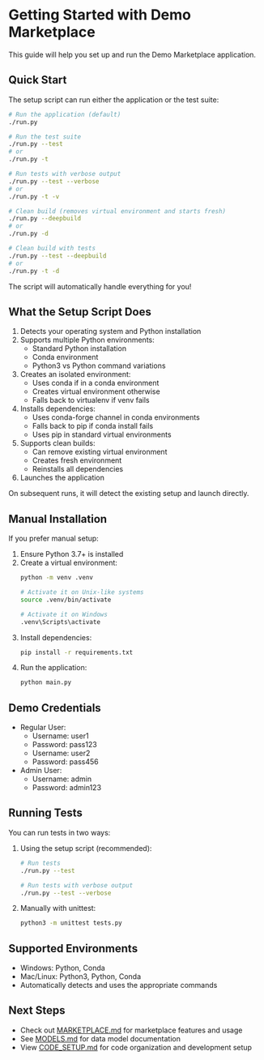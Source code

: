 # Getting Started with Demo Marketplace

This guide will help you set up and run the Demo Marketplace application.

## Quick Start

The setup script can run either the application or the test suite:

```bash
# Run the application (default)
./run.py

# Run the test suite
./run.py --test
# or
./run.py -t

# Run tests with verbose output
./run.py --test --verbose
# or
./run.py -t -v

# Clean build (removes virtual environment and starts fresh)
./run.py --deepbuild
# or
./run.py -d

# Clean build with tests
./run.py --test --deepbuild
# or
./run.py -t -d
```

The script will automatically handle everything for you!

## What the Setup Script Does

1. Detects your operating system and Python installation
2. Supports multiple Python environments:
   - Standard Python installation
   - Conda environment
   - Python3 vs Python command variations
3. Creates an isolated environment:
   - Uses conda if in a conda environment
   - Creates virtual environment otherwise
   - Falls back to virtualenv if venv fails
4. Installs dependencies:
   - Uses conda-forge channel in conda environments
   - Falls back to pip if conda install fails
   - Uses pip in standard virtual environments
5. Supports clean builds:
   - Can remove existing virtual environment
   - Creates fresh environment
   - Reinstalls all dependencies
6. Launches the application

On subsequent runs, it will detect the existing setup and launch directly.

## Manual Installation

If you prefer manual setup:

1. Ensure Python 3.7+ is installed
2. Create a virtual environment:
   ```bash
   python -m venv .venv
   
   # Activate it on Unix-like systems
   source .venv/bin/activate
   
   # Activate it on Windows
   .venv\Scripts\activate
   ```
3. Install dependencies:
   ```bash
   pip install -r requirements.txt
   ```
4. Run the application:
   ```bash
   python main.py
   ```

## Demo Credentials

- Regular User:
  - Username: user1
  - Password: pass123
  - Username: user2
  - Password: pass456
- Admin User:
  - Username: admin
  - Password: admin123

## Running Tests

You can run tests in two ways:

1. Using the setup script (recommended):
   ```bash
   # Run tests
   ./run.py --test
   
   # Run tests with verbose output
   ./run.py --test --verbose
   ```

2. Manually with unittest:
   ```bash
   python3 -m unittest tests.py
   ```

## Supported Environments

- Windows: Python, Conda
- Mac/Linux: Python3, Python, Conda
- Automatically detects and uses the appropriate commands

## Next Steps

- Check out [MARKETPLACE.md](MARKETPLACE.md) for marketplace features and usage
- See [MODELS.md](MODELS.md) for data model documentation
- View [CODE_SETUP.md](CODE_SETUP.md) for code organization and development setup
